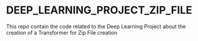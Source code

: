 # DEEP_LEARNING_PROJECT_ZIP_FILE
This repo contain the code related to the Deep Learning Project about the creation of a Transformer for Zip File creation
